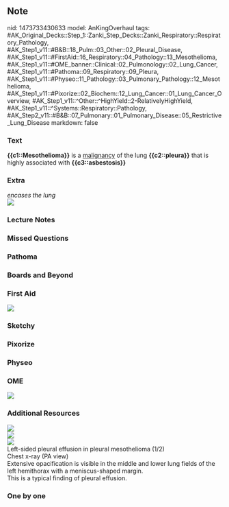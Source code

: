 ## Note
nid: 1473733430633
model: AnKingOverhaul
tags: #AK_Original_Decks::Step_1::Zanki_Step_Decks::Zanki_Respiratory::Respiratory_Pathology, #AK_Step1_v11::#B&B::18_Pulm::03_Other::02_Pleural_Disease, #AK_Step1_v11::#FirstAid::16_Respiratory::04_Pathology::13_Mesothelioma, #AK_Step1_v11::#OME_banner::Clinical::02_Pulmonology::02_Lung_Cancer, #AK_Step1_v11::#Pathoma::09_Respiratory::09_Pleura, #AK_Step1_v11::#Physeo::11_Pathology::03_Pulmonary_Pathology::12_Mesothelioma, #AK_Step1_v11::#Pixorize::02_Biochem::12_Lung_Cancer::01_Lung_Cancer_Overview, #AK_Step1_v11::^Other::^HighYield::2-RelativelyHighYield, #AK_Step1_v11::^Systems::Respiratory::Pathology, #AK_Step2_v11::#B&B::07_Pulmonary::01_Pulmonary_Disease::05_Restrictive_Lung_Disease
markdown: false

### Text
<div>
  <b>{{c1::Mesothelioma}}</b> is a <u>malignancy</u> of the lung
  <b>{{c2::pleura}}</b> that is highly associated with
  <b>{{c3::asbestosis}}</b>
</div>

### Extra
<div>
  <i>encases the lung</i>
</div>
<div><img src="paste-114362094191187.jpg"></div>

### Lecture Notes


### Missed Questions


### Pathoma


### Boards and Beyond


### First Aid
<img src="tmpCHkHpU.png">

### Sketchy


### Pixorize


### Physeo


### OME
<div class="ome-widget">
  <a href=
  "https://onlinemeded.org/spa/pulmonology/lung-cancer/acquire?ref=anki">
  <img src="_OME_AnkiFlashcards_Lesson_2.png"></a>
</div>

### Additional Resources
<div><img src=
"paste-293584d90f9e75e32dc9d7f49d74c9551e5d5b6e.jpg"></div>
<div><img src="big_5081d906d05cd.jpg"></div>
<div><img src="5081d906d05cd.jpg"></div>
<div>
  <div>
    <div>
      Left-sided pleural effusion in pleural mesothelioma (1/2)
    </div>
  </div>
  <div>
    <div>
      <div>
        Chest x-ray (PA view)
      </div>
      <div>
        Extensive opacification is visible in the middle and lower
        lung fields of the left hemithorax with a meniscus-shaped
        margin.
      </div>
      <div>
        This is a typical finding of pleural effusion.
      </div>
    </div>
  </div>
</div>

### One by one

